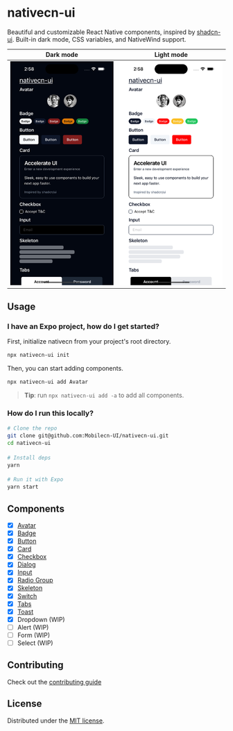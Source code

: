 # nativecn-ui

Beautiful and customizable React Native components, inspired by [shadcn-ui](https://github.com/shadcn-ui/ui). Built-in dark mode, CSS variables, and NativeWind support.

|               Dark mode               |               Light mode               |
| :-----------------------------------: | :------------------------------------: |
| ![](assets/examples/example-dark.png) | ![](assets/examples/example-light.png) |

## Usage

### I have an Expo project, how do I get started?

First, initialize nativecn from your project's root directory.

```bash
npx nativecn-ui init
```

Then, you can start adding components.

```bash
npx nativecn-ui add Avatar
```

> **Tip**: run `npx nativecn-ui add -a` to add all components.

### How do I run this locally?

```bash
# Clone the repo
git clone git@github.com:Mobilecn-UI/nativecn-ui.git
cd nativecn-ui

# Install deps
yarn

# Run it with Expo
yarn start
```

## Components

- [x] [Avatar](components/Avatar.tsx)
- [x] [Badge](components/Badge.tsx)
- [x] [Button](components/Button.tsx)
- [x] [Card](components/Card.tsx)
- [x] [Checkbox](components/Checkbox.tsx)
- [x] [Dialog](components/Dialog.tsx)
- [x] [Input](components/Input.tsx)
- [x] [Radio Group](components/RadioGroup.tsx)
- [x] [Skeleton](components/Skeleton.tsx)
- [x] [Switch](components/Switch.tsx)
- [x] [Tabs](components/Tabs.tsx)
- [x] [Toast](components/Toast.tsx)
- [x] Dropdown (WIP)
- [ ] Alert (WIP)
- [ ] Form (WIP)
- [ ] Select (WIP)

## Contributing

Check out the [contributing guide](https://github.com/Mobilecn-UI/nativecn-ui/blob/main/CONTRIBUTING.md)

## License

Distributed under the [MIT license](https://github.com/Mobilecn-UI/nativecn-ui/blob/main/LICENSE).
